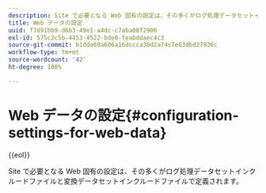 ```yaml
---
description: Site で必要となる Web 固有の設定は、その多くがログ処理データセットインクルードファイルと変換データセットインクルードファイルで定義されます。
title: Web データの設定
uuid: f7d91bb9-d6b3-49e1-a4dc-c7aba08f2906
exl-id: 575c2c5b-4453-4522-bde0-feabddaec4c3
source-git-commit: b1dda69a606a16dccca30d2a74c7e63dbd27936c
workflow-type: tm+mt
source-wordcount: '42'
ht-degree: 100%

---
```


# Web データの設定{#configuration-settings-for-web-data}

{{eol}}

Site で必要となる Web 固有の設定は、その多くがログ処理データセットインクルードファイルと変換データセットインクルードファイルで定義されます。
